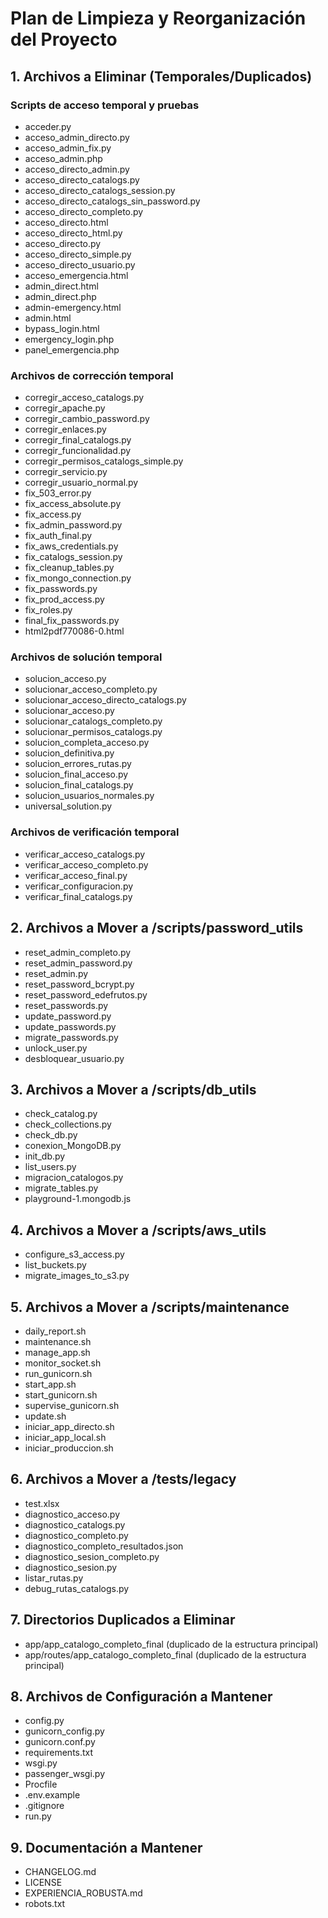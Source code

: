 # Plan de Limpieza y Reorganización del Proyecto

## 1. Archivos a Eliminar (Temporales/Duplicados)

### Scripts de acceso temporal y pruebas
- acceder.py
- acceso_admin_directo.py
- acceso_admin_fix.py
- acceso_admin.php
- acceso_directo_admin.py
- acceso_directo_catalogs.py
- acceso_directo_catalogs_session.py
- acceso_directo_catalogs_sin_password.py
- acceso_directo_completo.py
- acceso_directo.html
- acceso_directo_html.py
- acceso_directo.py
- acceso_directo_simple.py
- acceso_directo_usuario.py
- acceso_emergencia.html
- admin_direct.html
- admin_direct.php
- admin-emergency.html
- admin.html
- bypass_login.html
- emergency_login.php
- panel_emergencia.php

### Archivos de corrección temporal
- corregir_acceso_catalogs.py
- corregir_apache.py
- corregir_cambio_password.py
- corregir_enlaces.py
- corregir_final_catalogs.py
- corregir_funcionalidad.py
- corregir_permisos_catalogs_simple.py
- corregir_servicio.py
- corregir_usuario_normal.py
- fix_503_error.py
- fix_access_absolute.py
- fix_access.py
- fix_admin_password.py
- fix_auth_final.py
- fix_aws_credentials.py
- fix_catalogs_session.py
- fix_cleanup_tables.py
- fix_mongo_connection.py
- fix_passwords.py
- fix_prod_access.py
- fix_roles.py
- final_fix_passwords.py
- html2pdf770086-0.html

### Archivos de solución temporal
- solucion_acceso.py
- solucionar_acceso_completo.py
- solucionar_acceso_directo_catalogs.py
- solucionar_acceso.py
- solucionar_catalogs_completo.py
- solucionar_permisos_catalogs.py
- solucion_completa_acceso.py
- solucion_definitiva.py
- solucion_errores_rutas.py
- solucion_final_acceso.py
- solucion_final_catalogs.py
- solucion_usuarios_normales.py
- universal_solution.py

### Archivos de verificación temporal
- verificar_acceso_catalogs.py
- verificar_acceso_completo.py
- verificar_acceso_final.py
- verificar_configuracion.py
- verificar_final_catalogs.py

## 2. Archivos a Mover a /scripts/password_utils
- reset_admin_completo.py
- reset_admin_password.py
- reset_admin.py
- reset_password_bcrypt.py
- reset_password_edefrutos.py
- reset_passwords.py
- update_password.py
- update_passwords.py
- migrate_passwords.py
- unlock_user.py
- desbloquear_usuario.py

## 3. Archivos a Mover a /scripts/db_utils
- check_catalog.py
- check_collections.py
- check_db.py
- conexion_MongoDB.py
- init_db.py
- list_users.py
- migracion_catalogos.py
- migrate_tables.py
- playground-1.mongodb.js

## 4. Archivos a Mover a /scripts/aws_utils
- configure_s3_access.py
- list_buckets.py
- migrate_images_to_s3.py

## 5. Archivos a Mover a /scripts/maintenance
- daily_report.sh
- maintenance.sh
- manage_app.sh
- monitor_socket.sh
- run_gunicorn.sh
- start_app.sh
- start_gunicorn.sh
- supervise_gunicorn.sh
- update.sh
- iniciar_app_directo.sh
- iniciar_app_local.sh
- iniciar_produccion.sh

## 6. Archivos a Mover a /tests/legacy
- test.xlsx
- diagnostico_acceso.py
- diagnostico_catalogs.py
- diagnostico_completo.py
- diagnostico_completo_resultados.json
- diagnostico_sesion_completo.py
- diagnostico_sesion.py
- listar_rutas.py
- debug_rutas_catalogs.py

## 7. Directorios Duplicados a Eliminar
- app/app_catalogo_completo_final (duplicado de la estructura principal)
- app/routes/app_catalogo_completo_final (duplicado de la estructura principal)

## 8. Archivos de Configuración a Mantener
- config.py
- gunicorn_config.py
- gunicorn.conf.py
- requirements.txt
- wsgi.py
- passenger_wsgi.py
- Procfile
- .env.example
- .gitignore
- run.py

## 9. Documentación a Mantener
- CHANGELOG.md
- LICENSE
- EXPERIENCIA_ROBUSTA.md
- robots.txt
